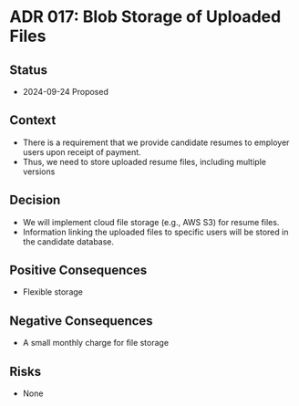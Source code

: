 # ADR 017: Blob Storage of Uploaded Files

## Status

- 2024-09-24 Proposed

## Context

- There is a requirement that we provide candidate resumes to employer users upon receipt of payment.
- Thus, we need to store uploaded resume files, including multiple versions

## Decision

- We will implement cloud file storage (e.g., AWS S3) for resume files.
- Information linking the uploaded files to specific users will be stored in the candidate database.

## Positive Consequences

- Flexible storage

## Negative Consequences

- A small monthly charge for file storage

## Risks

- None
